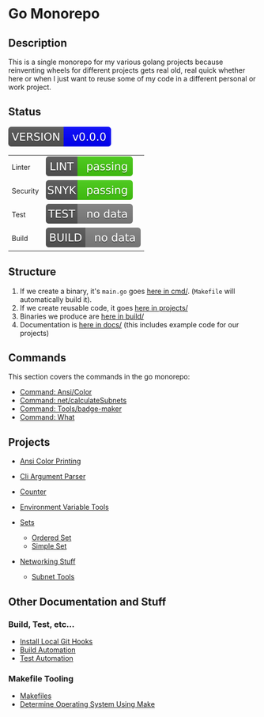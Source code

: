 Go Monorepo
===========

## Description

This is a single monorepo for my various golang projects because reinventing wheels for different projects
gets real old, real quick whether here or when I just want to reuse some of my code in a different personal
or work project.

## Status
![Version](https://raw.githubusercontent.com/sam-caldwell/monorepo/main/badges/VERSION.svg)          

|          |                                                                                               |
|----------|-----------------------------------------------------------------------------------------------|
| Linter   | ![Linter](https://raw.githubusercontent.com/sam-caldwell/monorepo/main/badges/LINT.svg?branch=main) |
| Security | ![Snyk](https://raw.githubusercontent.com/sam-caldwell/monorepo/main/badges/SNYK.svg?branch=main)   |
| Test     | ![Test](https://raw.githubusercontent.com/sam-caldwell/monorepo/main/badges/TEST.svg?branch=main)   |
| Build    | ![Build](https://raw.githubusercontent.com/sam-caldwell/monorepo/main/badges/BUILD.svg?branch=main) |





## Structure

1. If we create a binary, it's `main.go` goes [here in cmd/](./cmd). (`Makefile` will automatically build it).
2. If we create reusable code, it goes [here in projects/](./projects)
4. Binaries we produce are [here in build/](./build)
5. Documentation is [here in docs/](./docs) (this includes example code for our projects)

## Commands
This section covers the commands in the go monorepo:
* [Command: Ansi/Color](cmd/ansi/README.md)
* [Command: net/calculateSubnets](./cmd/net/calculate-subnets/README.md)
* [Command: Tools/badge-maker](./cmd/tools/badge-maker/README.md)
* [Command: What](./cmd/tools/what/README.md)

## Projects

* [Ansi Color Printing](projects/go/ansi/color/README.md)

* [Cli Argument Parser](projects/go/argparse/README.md)

* [Counter](projects/go/counters/README.md)

* [Environment Variable Tools](projects/go/environment/README.md)

* [Sets](projects/go/sets/README.md)
    * [Ordered Set](projects/go/sets/orderedset/README.md)
    * [Simple Set](projects/go/sets/simpleset/README.md)

* [Networking Stuff](projects/go/net/README.md)
    * [Subnet Tools](projects/go/net/subnetting/calculate-subnets/README.md)

## Other Documentation and Stuff

### Build, Test, etc...

* [Install Local Git Hooks](docs/git/hooks.md)
* [Build Automation](docs/builds/README.md)
* [Test Automation](docs/tests/README.md)

### Makefile Tooling

* [Makefiles](Makefile.d)
* [Determine Operating System Using Make](Makefile.d/check/check.os.mk)